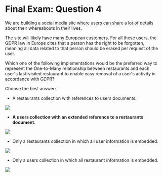 # Final Exam: Question 4

We are building a social media site where users can share a lot of details about their whereabouts in their lives.

The site will likely have many European customers. For all these users, the GDPR law in Europe cites that a person has the right to be forgotten, meaning all data related to that person should be erased per request of the user.

Which one of the following implementations would be the preferred way to represent the One-to-Many relationship between restaurants and each user's last-visited restaurant to enable easy removal of a user's activity in accordance with GDPR?

Choose the best answer:

- A restaurants collection with references to users documents.

![](https://university-courses.s3.amazonaws.com/M320/m320-final-one-to-many-3.png)

- **A users collection with an extended reference to a restaurants document.**

![](https://university-courses.s3.amazonaws.com/M320/m320-final-one-to-many-1.png)

- Only a restaurants collection in which all user information is embedded.

![](https://university-courses.s3.amazonaws.com/M320/m320-final-one-to-many-2.png)

- Only a users collection in which all restaurant information is embedded.

![](https://university-courses.s3.amazonaws.com/M320/m320-final-one-to-many-4.png)
